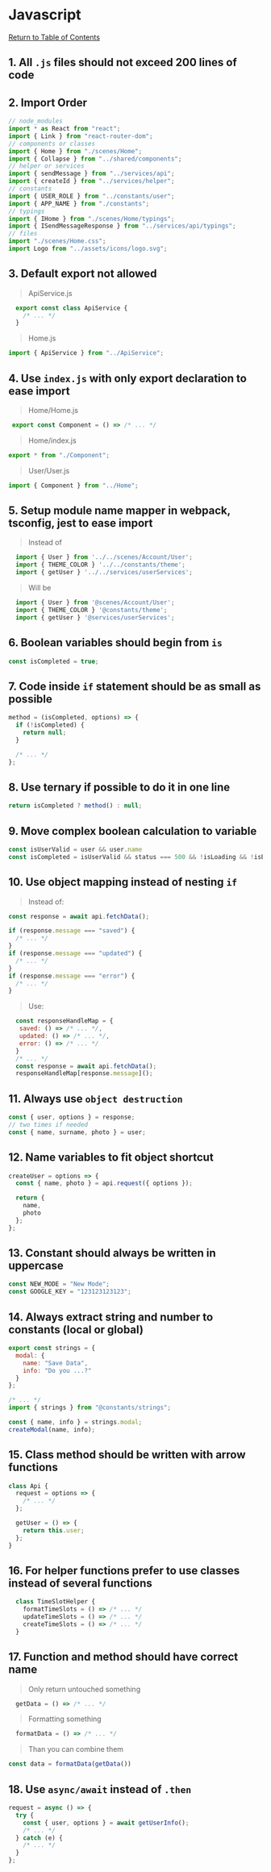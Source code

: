 # Javascript

[Return to Table of Contents](../README.md)

## 1. All `.js` files should not exceed 200 lines of code

## 2. Import Order

```javascript
// node_modules
import * as React from "react";
import { Link } from "react-router-dom";
// components or classes
import { Home } from "./scenes/Home";
import { Collapse } from "../shared/components";
// helper or services
import { sendMessage } from "../services/api";
import { createId } from "../services/helper";
// constants
import { USER_ROLE } from "../constants/user";
import { APP_NAME } from "./constants";
// typings
import { IHome } from "./scenes/Home/typings";
import { ISendMessageResponse } from "../services/api/typings";
// files
import "./scenes/Home.css";
import Logo from "../assets/icons/logo.svg";
```

## 3. Default export not allowed

> ApiService.js

```javascript
  export const class ApiService {
    /* ... */
  }
```

> Home.js

```javascript
import { ApiService } from "../ApiService";
```

## 4. Use `index.js` with only export declaration to ease import

> Home/Home.js

```javascript
 export const Component = () => /* ... */
```

> Home/index.js

```javascript
export * from "./Component";
```

> User/User.js

```javascript
import { Component } from "../Home";
```

## 5. Setup module name mapper in webpack, tsconfig, jest to ease import

> Instead of

```javascript
  import { User } from '../../scenes/Account/User';
  import { THEME_COLOR } '../../constants/theme';
  import { getUser } '../../services/userServices';
```

> Will be

```javascript
  import { User } from '@scenes/Account/User';
  import { THEME_COLOR } '@constants/theme';
  import { getUser } '@services/userServices';
```

## 6. Boolean variables should begin from `is`

```javascript
const isCompleted = true;
```

## 7. Code inside `if` statement should be as small as possible

```javascript
method = (isCompleted, options) => {
  if (!isCompleted) {
    return null;
  }

  /* ... */
};
```

## 8. Use ternary if possible to do it in one line

```javascript
return isCompleted ? method() : null;
```

## 9. Move complex boolean calculation to variable

```javascript
const isUserValid = user && user.name
const isCompleted = isUserValid && status === 500 && !isLoading && !isError;
```

## 10. Use object mapping instead of nesting `if`

> Instead of:

```javascript
const response = await api.fetchData();

if (response.message === "saved") {
  /* ... */
}
if (response.message === "updated") {
  /* ... */
}
if (response.message === "error") {
  /* ... */
}
```

> Use:

```javascript
  const responseHandleMap = {
   saved: () => /* ... */,
   updated: () => /* ... */,
   error: () => /* ... */
  }
  /* ... */
  const response = await api.fetchData();
  responseHandleMap[response.message]();

```

## 11. Always use `object destruction`

```javascript
const { user, options } = response;
// two times if needed
const { name, surname, photo } = user;
```

## 12. Name variables to fit object shortcut

```javascript
createUser = options => {
  const { name, photo } = api.request({ options });

  return {
    name,
    photo
  };
};
```

## 13. Constant should always be written in uppercase

```javascript
const NEW_MODE = "New Mode";
const GOOGLE_KEY = "123123123123";
```

## 14. Always extract string and number to constants (local or global)

```javascript
export const strings = {
  modal: {
    name: "Save Data",
    info: "Do you ...?"
  }
};

/* ... */
import { strings } from "@constants/strings";

const { name, info } = strings.modal;
createModal(name, info);
```

## 15. Class method should be written with arrow functions

```javascript
class Api {
  request = options => {
    /* ... */
  };

  getUser = () => {
    return this.user;
  };
}
```

## 16. For helper functions prefer to use classes instead of several functions

```javascript
  class TimeSlotHelper {
    formatTimeSlots = () => /* ... */
    updateTimeSlots = () => /* ... */
    createTimeSlots = () => /* ... */
  }
```

## 17. Function and method should have correct name

> Only return untouched something

```javascript
  getData = () => /* ... */
```

> Formatting something

```javascript
  formatData = () => /* ... */
```

> Than you can combine them

```javascript
const data = formatData(getData())
```

## 18. Use `async/await` instead of `.then`

```javascript
request = async () => {
  try {
    const { user, options } = await getUserInfo();
    /* ... */
  } catch (e) {
    /* ... */
  }
};
```

